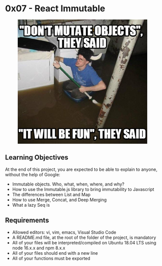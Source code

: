 # 0x07 - React Immutable

<p align="center"><img src="./README.png"/></p>

## Learning Objectives
At the end of this project, you are expected to be able to explain to anyone, without the help of Google:
- Immutable objects. Who, what, when, where, and why?
- How to use the Immutable.js library to bring immutability to Javascript
- The differences between List and Map
- How to use Merge, Concat, and Deep Merging
- What a lazy Seq is

## Requirements
- Allowed editors: vi, vim, emacs, Visual Studio Code
- A README.md file, at the root of the folder of the project, is mandatory
- All of your files will be interpreted/compiled on Ubuntu 18.04 LTS using node 16.x.x and npm 8.x.x
- All of your files should end with a new line
- All of your functions must be exported
